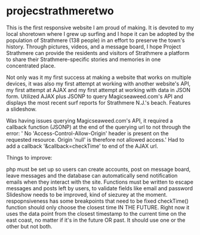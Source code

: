 # projecstrathmeretwo

This is the first responsive website I am proud of making. It is devoted to my local shoretown where I grew up surfing and I hope it can be adopted by the population of Strathmere (138 people) in an effort to preserve the town's history. Through pictures, videos, and a message board, I hope Project Strathmere can provide the residents and visitors of Strathmere a platform to share their Strathmere-specific stories and memories in one concentrated place.

Not only was it my first success at making a website that works on multiple devices, it was also my first attempt at working with another website's API, my first attempt at AJAX and my first attempt at working with data in JSON form. Utilized AJAX plus JSONP to query Magicseaweed.com's API and displays the most recent surf reports for Strathmere N.J.'s beach. Features a slideshow.

Was having issues querying Magicseaweed.com's API, it required a callback function (JSONP) at the end of the querying url to not through the error: ' No 'Access-Control-Allow-Origin' header is present on the requested resource. Origin 'null' is therefore not allowed access.' Had to add a callback '&callback=checkTime' to end of the AJAX url.

Things to improve:

php must be set up so users can create accounts, post on message board, leave messages and the database can automatically send notification emails when they interact with the site.
Functions must be written to escape messages and posts left by users, to validate fields like email and password
Slideshow needs to be improved, kind of siezurey at the moment.
respopnsiveness has some breakpoints that need to be fixed
checkTime() function should only choose the closest time IN THE FUTURE. Right now it uses the data point from the closest timestamp to the current time on the east coast, no matter if it's in the future OR past. It should use one or the other but not both.
